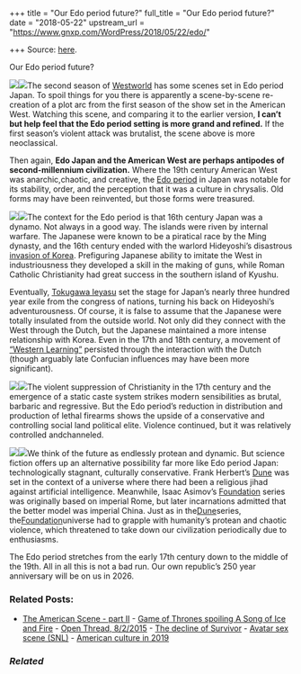 +++
title = "Our Edo period future?"
full_title = "Our Edo period future?"
date = "2018-05-22"
upstream_url = "https://www.gnxp.com/WordPress/2018/05/22/edo/"

+++
Source: [here](https://www.gnxp.com/WordPress/2018/05/22/edo/).

Our Edo period future?

[![](https://i0.wp.com/www.gnxp.com/WordPress/wp-content/uploads/2018/05/makingofmodernjapan.jpeg?resize=186%2C270&ssl=1)![](https://i0.wp.com/www.gnxp.com/WordPress/wp-content/uploads/2018/05/makingofmodernjapan.jpeg?resize=186%2C270&ssl=1)](https://www.amazon.com/exec/obidos/ASIN/B00B5OJLZ0/geneexpressio-20/ref=as_at?creativeASIN=0192862154&linkCode=w61&imprToken=7KpG2TYroU7EEPKoYJfP8w&slotNum=77)The second season of [Westworld](https://www.amazon.com/exec/obidos/ASIN/B07C5QV7F6/geneexpressio-20/ref=as_at?creativeASIN=0192862154&linkCode=w61&imprToken=7KpG2TYroU7EEPKoYJfP8w&slotNum=77) has some scenes set in Edo period Japan. To spoil things for you there is apparently a scene-by-scene re-creation of a plot arc from the first season of the show set in the American West. Watching this scene, and comparing it to the earlier version, **I can’t but help feel that the Edo period setting is more grand and refined.** If the first season’s violent attack was brutalist, the scene above is more neoclassical.

Then again, **Edo Japan and the American West are perhaps antipodes of second-millennium civilization.** Where the 19th century American West was anarchic,chaotic, and creative, the [Edo period](https://en.wikipedia.org/wiki/Edo_period) in Japan was notable for its stability, order, and the perception that it was a culture in chrysalis. Old forms may have been reinvented, but those forms were treasured.

[![](https://i0.wp.com/www.gnxp.com/WordPress/wp-content/uploads/2018/05/dune.jpeg?resize=181%2C278&ssl=1)![](https://i0.wp.com/www.gnxp.com/WordPress/wp-content/uploads/2018/05/dune.jpeg?resize=181%2C278&ssl=1)](https://www.amazon.com/exec/obidos/ASIN/B00O3H6U28/geneexpressio-20/ref=as_at?creativeASIN=0192862154&linkCode=w61&imprToken=7KpG2TYroU7EEPKoYJfP8w&slotNum=77)The context for the Edo period is that 16th century Japan was a dynamo. Not always in a good way. The islands were riven by internal warfare. The Japanese were known to be a piratical race by the Ming dynasty, and the 16th century ended with the warlord Hideyoshi’s disastrous [invasion of Korea](https://en.wikipedia.org/wiki/Japanese_invasions_of_Korea_(1592%E2%80%931598)). Prefiguring Japanese ability to imitate the West in industriousness they developed a skill in the making of guns, while Roman Catholic Christianity had great success in the southern island of Kyushu.

Eventually, [Tokugawa Ieyasu](https://en.wikipedia.org/wiki/Tokugawa_Ieyasu#Ieyasu's_character) set the stage for Japan’s nearly three hundred year exile from the congress of nations, turning his back on Hideyoshi’s adventurousness. Of course, it is false to assume that the Japanese were totally insulated from the outside world. Not only did they connect with the West through the Dutch, but the Japanese maintained a more intense relationship with Korea. Even in the 17th and 18th century, a movement of [“Western Learning”](https://en.wikipedia.org/wiki/Rangaku#History) persisted through the interaction with the Dutch (though arguably late Confucian influences may have been more significant).

[![](https://i0.wp.com/www.gnxp.com/WordPress/wp-content/uploads/2018/05/taiko.jpeg?resize=206%2C245&ssl=1)![](https://i0.wp.com/www.gnxp.com/WordPress/wp-content/uploads/2018/05/taiko.jpeg?resize=206%2C245&ssl=1)](https://www.amazon.com/exec/obidos/ASIN/B00AJN4W16/geneexpressio-20/ref=as_at?creativeASIN=0192862154&linkCode=w61&imprToken=7KpG2TYroU7EEPKoYJfP8w&slotNum=77)The violent suppression of Christianity in the 17th century and the emergence of a static caste system strikes modern sensibilities as brutal, barbaric and regressive. But the Edo period’s reduction in distribution and production of lethal firearms shows the upside of a conservative and controlling social land political elite. Violence continued, but it was relatively controlled andchanneled.

[![](https://i0.wp.com/www.gnxp.com/WordPress/wp-content/uploads/2018/05/musashi.jpeg?resize=192%2C262&ssl=1)![](https://i0.wp.com/www.gnxp.com/WordPress/wp-content/uploads/2018/05/musashi.jpeg?resize=192%2C262&ssl=1)](https://www.amazon.com/exec/obidos/ASIN/B00CD428BU/geneexpressio-20/ref=as_at?creativeASIN=0192862154&linkCode=w61&imprToken=7KpG2TYroU7EEPKoYJfP8w&slotNum=77)We think of the future as endlessly protean and dynamic. But science fiction offers up an alternative possibility far more like Edo period Japan: technologically stagnant, culturally conservative. Frank Herbert’s [Dune](https://www.amazon.com/exec/obidos/ASIN/B00O3H6U28/geneexpressio-20/ref=as_at?creativeASIN=0192862154&linkCode=w61&imprToken=7KpG2TYroU7EEPKoYJfP8w&slotNum=77) was set in the context of a universe where there had been a religious jihad against artificial intelligence. Meanwhile, Isaac Asimov’s [Foundation](https://www.amazon.com/exec/obidos/ASIN/B011M97Y5G/geneexpressio-20/ref=as_at?creativeASIN=0192862154&linkCode=w61&imprToken=7KpG2TYroU7EEPKoYJfP8w&slotNum=77) series was originally based on imperial Rome, but later incarnations admitted that the better model was imperial China. Just as in the[Dune](https://www.amazon.com/exec/obidos/ASIN/B00O3H6U28/geneexpressio-20/ref=as_at?creativeASIN=0192862154&linkCode=w61&imprToken=7KpG2TYroU7EEPKoYJfP8w&slotNum=77)series, the[Foundation](https://www.amazon.com/exec/obidos/ASIN/B011M97Y5G/geneexpressio-20/ref=as_at?creativeASIN=0192862154&linkCode=w61&imprToken=7KpG2TYroU7EEPKoYJfP8w&slotNum=77)universe had to grapple with humanity’s protean and chaotic violence, which threatened to take down our civilization periodically due to enthusiasms.

The Edo period stretches from the early 17th century down to the middle of the 19th. All in all this is not a bad run. Our own republic’s 250 year anniversary will be on us in 2026.

### Related Posts:

- [The American Scene - part
  II](https://www.gnxp.com/WordPress/2007/06/26/the-american-scene-part-ii/) - [Game of Thrones spoiling A Song of Ice and
  Fire](https://www.gnxp.com/WordPress/2016/10/24/game-of-thrones-spoiling-a-song-of-ice-and-fire/) - [Open Thread,
  8/2/2015](https://www.gnxp.com/WordPress/2015/08/02/open-thread-822015/) - [The decline of
  Survivor](https://www.gnxp.com/WordPress/2010/10/15/the-decline-of-survivor/) - [Avatar sex scene
  (SNL)](https://www.gnxp.com/WordPress/2010/01/18/avatar-sex-scene-snl/) - [American culture in
  2019](https://www.gnxp.com/WordPress/2019/07/18/american-culture-in-2019/)

### *Related*

[](https://www.addtoany.com/add_to/facebook?linkurl=https%3A%2F%2Fwww.gnxp.com%2FWordPress%2F2018%2F05%2F22%2Fedo%2F&linkname=Our%20Edo%20period%20future%3F "Facebook")[](https://www.addtoany.com/add_to/twitter?linkurl=https%3A%2F%2Fwww.gnxp.com%2FWordPress%2F2018%2F05%2F22%2Fedo%2F&linkname=Our%20Edo%20period%20future%3F "Twitter")[](https://www.addtoany.com/add_to/email?linkurl=https%3A%2F%2Fwww.gnxp.com%2FWordPress%2F2018%2F05%2F22%2Fedo%2F&linkname=Our%20Edo%20period%20future%3F "Email")[](https://www.addtoany.com/share)
